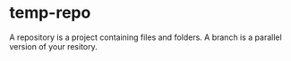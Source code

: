 # temp-repo

A repository is a project containing files and folders.
A branch is a parallel version of your resitory.

